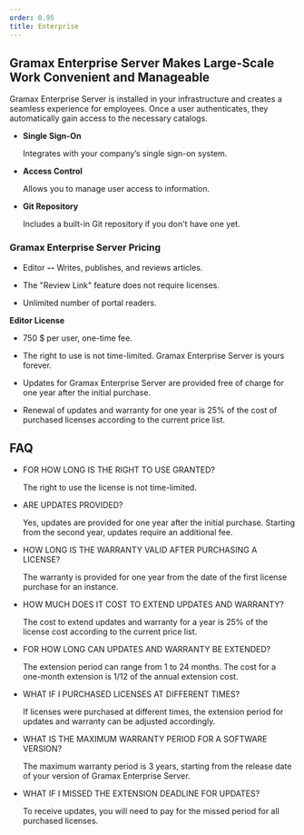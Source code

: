 ```yaml
---
order: 0.95
title: Enterprise
---
```


## Gramax Enterprise Server Makes Large-Scale Work Convenient and Manageable

Gramax Enterprise Server is installed in your infrastructure and creates a seamless experience for employees. Once a user authenticates, they automatically gain access to the necessary catalogs.

-  **Single Sign-On**

   Integrates with your company’s single sign-on system.

-  **Access Control**

   Allows you to manage user access to information.

-  **Git Repository**

   Includes a built-in Git repository if you don't have one yet.



### Gramax Enterprise Server Pricing

-  Editor **--** Writes, publishes, and reviews articles.

-  The "Review Link" feature does not require licenses.

-  Unlimited number of portal readers.

**Editor License**

-  750 $ per user, one-time fee.

-  The right to use is not time-limited. Gramax Enterprise Server is yours forever.

-  Updates for Gramax Enterprise Server are provided free of charge for one year after the initial purchase.

-  Renewal of updates and warranty for one year is 25% of the cost of purchased licenses according to the current price list.

## FAQ

-  FOR HOW LONG IS THE RIGHT TO USE GRANTED?

   The right to use the license is not time-limited.

-  ARE UPDATES PROVIDED?

   Yes, updates are provided for one year after the initial purchase. Starting from the second year, updates require an additional fee.

-  HOW LONG IS THE WARRANTY VALID AFTER PURCHASING A LICENSE?

   The warranty is provided for one year from the date of the first license purchase for an instance.

-  HOW MUCH DOES IT COST TO EXTEND UPDATES AND WARRANTY?

   The cost to extend updates and warranty for a year is 25% of the license cost according to the current price list.

-  FOR HOW LONG CAN UPDATES AND WARRANTY BE EXTENDED?

   The extension period can range from 1 to 24 months. The cost for a one-month extension is 1/12 of the annual extension cost.

-  WHAT IF I PURCHASED LICENSES AT DIFFERENT TIMES?

   If licenses were purchased at different times, the extension period for updates and warranty can be adjusted accordingly.

-  WHAT IS THE MAXIMUM WARRANTY PERIOD FOR A SOFTWARE VERSION?

   The maximum warranty period is 3 years, starting from the release date of your version of Gramax Enterprise Server.

-  WHAT IF I MISSED THE EXTENSION DEADLINE FOR UPDATES?

   To receive updates, you will need to pay for the missed period for all purchased licenses.